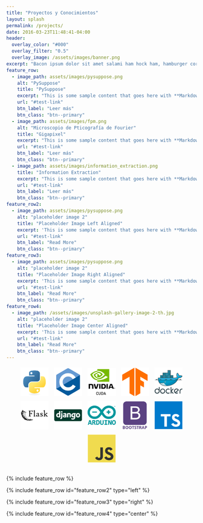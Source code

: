 ```yaml
---
title: "Proyectos y Conocimientos"
layout: splash
permalink: /projects/
date: 2016-03-23T11:48:41-04:00
header:
  overlay_color: "#000"
  overlay_filter: "0.5"
  overlay_image: /assets/images/banner.png
excerpt: "Bacon ipsum dolor sit amet salami ham hock ham, hamburger corned beef short ribs kielbasa biltong t-bone drumstick tri-tip tail sirloin pork chop."
feature_row:
  - image_path: assets/images/pysuppose.png
    alt: "PySuppose"
    title: "PySuppose"
    excerpt: "This is some sample content that goes here with **Markdown** formatting."
    url: "#test-link"
    btn_label: "Leer más"
    btn_class: "btn--primary"
  - image_path: assets/images/fpm.png
    alt: "Microscopio de Pticografía de Fourier"
    title: "Gigapixel"
    excerpt: "This is some sample content that goes here with **Markdown** formatting."
    url: "#test-link"
    btn_label: "Leer más"
    btn_class: "btn--primary"
  - image_path: assets/images/information_extraction.png
    title: "Information Extraction"
    excerpt: "This is some sample content that goes here with **Markdown** formatting."
    url: "#test-link"
    btn_label: "Leer más"
    btn_class: "btn--primary"
feature_row2:
  - image_path: assets/images/pysuppose.png
    alt: "placeholder image 2"
    title: "Placeholder Image Left Aligned"
    excerpt: 'This is some sample content that goes here with **Markdown** formatting. Left aligned with `type="left"`'
    url: "#test-link"
    btn_label: "Read More"
    btn_class: "btn--primary"
feature_row3:
  - image_path: assets/images/pysuppose.png
    alt: "placeholder image 2"
    title: "Placeholder Image Right Aligned"
    excerpt: 'This is some sample content that goes here with **Markdown** formatting. Right aligned with `type="right"`'
    url: "#test-link"
    btn_label: "Read More"
    btn_class: "btn--primary"
feature_row4:
  - image_path: /assets/images/unsplash-gallery-image-2-th.jpg
    alt: "placeholder image 2"
    title: "Placeholder Image Center Aligned"
    excerpt: 'This is some sample content that goes here with **Markdown** formatting. Centered with `type="center"`'
    url: "#test-link"
    btn_label: "Read More"
    btn_class: "btn--primary"
---
```


<div style="text-align: center; margin-bottom: 25px">
    <img alt="C" src="/assets/images/python-original.svg" width="75px" style="padding: 5px">
    <img alt="C" src="/assets/images/c-original.svg" width="75px" style="padding: 5px">
    <img alt="CUDA" src="/assets/images/Cuda.png" width="75px" style="padding: 5px">
    <img alt="Tensorflow" src="/assets/images/tensorflow-original.svg" width="75px" style="padding: 5px">
    <img alt="Docker" src="/assets/images/docker-original-wordmark.svg" width="75px" style="padding: 5px">
    <img alt="Flask" src="/assets/images/flask-original-wordmark.svg" width="75px" style="padding: 5px">
    <img alt="Django" src="/assets/images/django-original.svg" width="75px" style="padding: 5px">
    <img alt="Arduino" src="/assets/images/arduino-original-wordmark.svg" width="75px" style="padding: 5px">
    <img alt="Bootstrap" src="/assets/images/bootstrap-plain-wordmark.svg" width="75px" style="padding: 5px">
    <img alt="TypeScript" src="/assets/images/typescript-original.svg" width="75px" style="padding: 5px">
    <img alt="TypeScript" src="/assets/images/javascript-original.svg" width="75px" style="padding: 5px">
</div>

{% include feature_row %}

{% include feature_row id="feature_row2" type="left" %}

{% include feature_row id="feature_row3" type="right" %}

{% include feature_row id="feature_row4" type="center" %}

